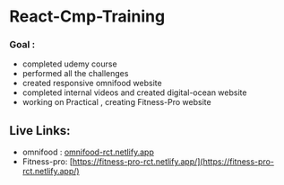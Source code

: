 # React-Cmp-Training

### Goal : 
- completed udemy course
- performed all the challenges
- created responsive omnifood website
- completed internal videos and created digital-ocean website
- working on Practical , creating Fitness-Pro website


## Live Links:

- omnifood : [omnifood-rct.netlify.app](https://omnifood-rct.netlify.app/)
- Fitness-pro: [https://fitness-pro-rct.netlify.app/](https://fitness-pro-rct.netlify.app/)
